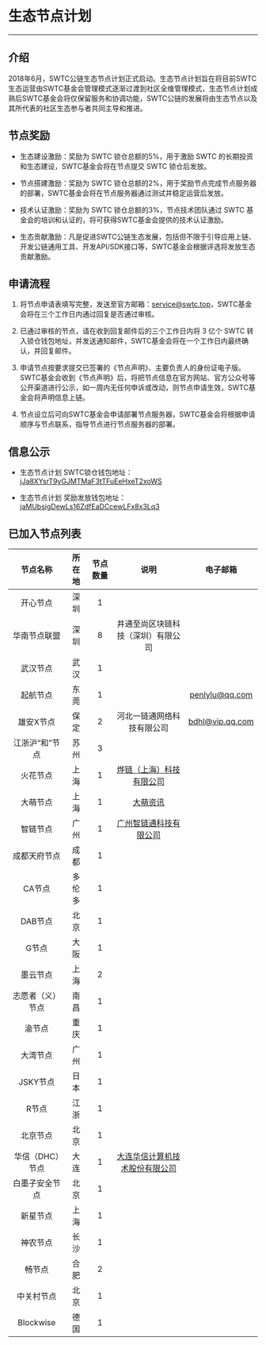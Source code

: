 # 生态节点计划

***

## 介绍

2018年6月，SWTC公链生态节点计划正式启动。生态节点计划旨在将目前SWTC生态运营由SWTC基金会管理模式逐渐过渡到社区全维管理模式，生态节点计划成熟后SWTC基金会将仅保留服务和协调功能，SWTC公链的发展将由生态节点以及其所代表的社区生态参与者共同主导和推进。

## 节点奖励

* 生态建设激励：奖励为 SWTC 锁仓总额的5%，用于激励 SWTC 的长期投资和生态建设，SWTC基金会将在节点提交 SWTC 锁仓后发放。

* 节点搭建激励：奖励为 SWTC 锁仓总额的2%，用于奖励节点完成节点服务器的部署，SWTC基金会将在节点服务器通过测试并稳定运营后发放。

* 技术认证激励：奖励为 SWTC 锁仓总额的3%，节点技术团队通过 SWTC 基金会的培训和认证的，将可获得SWTC基金会提供的技术认证激励。

* 生态贡献激励：凡是促进SWTC公链生态发展，包括但不限于引导应用上链、开发公链通用工具、开发API/SDK接口等，SWTC基金会根据评选将发放生态贡献激励。

## 申请流程

1. 将节点申请表填写完整，发送至官方邮箱：service@swtc.top，SWTC基金会将在三个工作日内通过回复是否通过审核。

2. 已通过审核的节点，请在收到回复邮件后的三个工作日内将 3 亿个 SWTC 转入锁仓钱包地址，并发送通知邮件，SWTC基金会将在一个工作日内最终确认，并回复邮件。

3. 申请节点按要求提交已签署的《节点声明》、主要负责人的身份证电子版。SWTC基金会收到《节点声明》后，将把节点信息在官方网站、官方公众号等公开渠道进行公示，如一周内无任何申诉或改动，则节点申请生效，SWTC基金会将声明信息上链。

4. 节点设立后可向SWTC基金会申请部署节点服务器，SWTC基金会将根据申请顺序与节点联系，指导节点进行节点服务器的部署。

## 信息公示

* 生态节点计划 SWTC锁仓钱包地址：[jJa8XYsrT9yGJMTMaF3tTFuEeHxeT2xoWS](http://state.jingtum.com/#!/wallet/jJa8XYsrT9yGJMTMaF3tTFuEeHxeT2xoWS)

* 生态节点计划 奖励发放钱包地址：[jaMUbsigDewLs16ZdfEaDCcewLFx8x3Lq3](http://state.jingtum.com/#!/wallet/jaMUbsigDewLs16ZdfEaDCcewLFx8x3Lq3)

## 已加入节点列表

节点名称|所在地|节点数量|说明|电子邮箱
:-:|:-:|:-:|:-:|:-:
开心节点|深圳|1||
华南节点联盟|深圳|8|井通至尚区块链科技（深圳）有限公司|
武汉节点|武汉|1||
起航节点|东莞|1||penlylu@qq.com
雄安X节点|保定|2|河北一链通网络科技有限公司|bdhl@vip.qq.com
江浙沪“和”节点|苏州|3||
火花节点|上海|1|[烨链（上海）科技有限公司](https://www.sparkchain.cn/)|
大萌节点|上海|1|[大萌资讯](https://www.damenginfo.com/)|
智链节点|广州|1|[广州智链通科技有限公司](http://www.56zlt.com/)|
成都天府节点|成都|1||
CA节点|多伦多|1||
DAB节点|北京|1||
G节点|大阪|1||
墨云节点|上海|2||
志愿者（义）节点|南昌|1||
渝节点|重庆|1||
大湾节点|广州|1||
JSKY节点|日本|1||
R节点|江浙|1||
北京节点|北京|1||
华信（DHC）节点|大连|1|[大连华信计算机技术股份有限公司](http://www.dhc.com.cn/)|
白墨子安全节点|北京|1||
新星节点|上海|1||
神农节点|长沙|1||
畅节点|合肥|2||
中关村节点|北京|1||
Blockwise|德国|1||